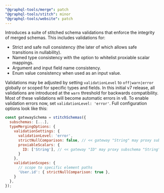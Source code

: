 ```yaml
---
"@graphql-tools/merge": patch
"@graphql-tools/stitch": minor
"@graphql-tools/website": patch
---
```


Introduces a suite of stitched schema validations that enforce the integrity of merged schemas. This includes validations for:

- Strict and safe null consistency (the later of which allows safe transitions in nullability).
- Named type consistency with the option to whitelist proxiable scalar mappings.
- Argument and input field name consistency.
- Enum value consistency when used as an input value.

Validations may be adjusted by setting `validationLevel` to `off|warn|error` globally  or scoped for specific types and fields. In this initial v7 release, all validations are introduced at the `warn` threshold for backwards compatibility. Most of these validations will become automatic errors in v8. To enable validation errors now, set `validationLevel: 'error'`. Full configuration options look like this:

```js
const gatewaySchema = stitchSchemas({
  subschemas: [...],
  typeMergingOptions: {
    validationSettings: {
      validationLevel: 'error',
      strictNullComparison: false, // << gateway "String" may proxy subschema "String!"
      proxiableScalars: {
        ID: ['String'], // << gateway "ID" may proxy subschema "String"
      }
    },
    validationScopes: {
      // scope to specific element paths
      'User.id': { strictNullComparison: true },
    }
  },
});
```
